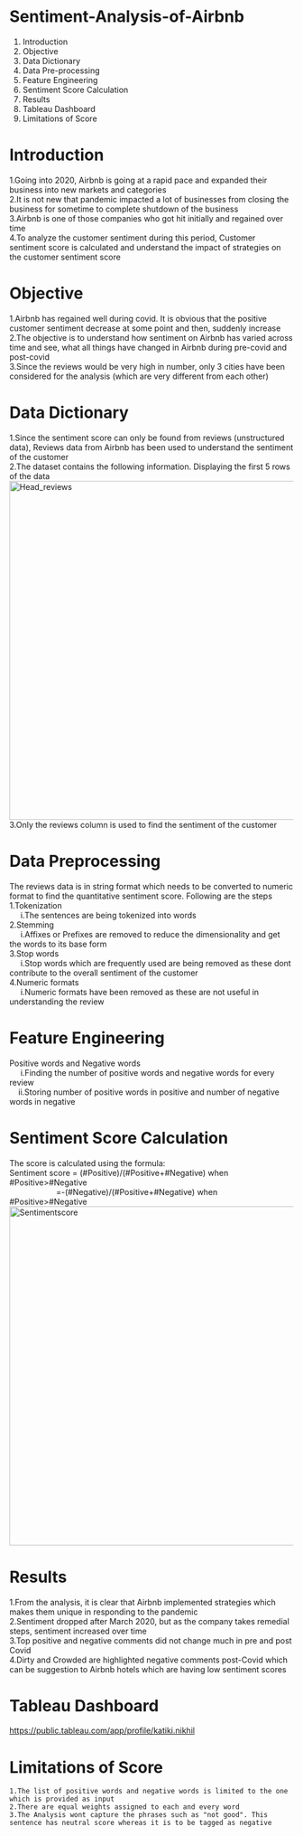 # Sentiment-Analysis-of-Airbnb
  1. Introduction
  2. Objective 
  3. Data Dictionary
  4. Data Pre-processing
  5. Feature Engineering 
  6. Sentiment Score Calculation
  8. Results
  9. Tableau Dashboard 
  10. Limitations of Score
# Introduction 
  1.Going into 2020, Airbnb is going at a rapid pace and expanded their business into new markets and categories <br>
  2.It is not new that pandemic impacted a lot of businesses from closing the business for sometime to complete shutdown of the business <br>
  3.Airbnb is one of those companies who got hit initially and regained over time <br>
  4.To analyze the customer sentiment during this period, Customer sentiment score is calculated and understand the impact of strategies on the customer sentiment score
# Objective 
  1.Airbnb has regained well during covid. It is obvious that the positive customer sentiment decrease at some point and then, suddenly increase <br>
  2.The objective is to understand how sentiment on Airbnb has varied across time and see, what all things have changed in Airbnb during pre-covid and post-covid <br> 
  3.Since the reviews would be very high in number, only 3 cities have been considered for the analysis (which are very different from each other) <br>
# Data Dictionary
  1.Since the sentiment score can only be found from reviews (unstructured data), Reviews data from Airbnb has been used to understand the sentiment of the customer <br>
  2.The dataset contains the following information. Displaying the first 5 rows of the data <br>
  <img width="600" alt="Head_reviews" src="https://user-images.githubusercontent.com/89437135/147394621-8317b028-9a39-41cc-90a8-982104396ada.png"> <br>
  3.Only the reviews column is used to find the sentiment of the customer <br>
# Data Preprocessing  
   The reviews data is in string format which needs to be converted to numeric format to find the quantitative sentiment score. Following are the steps <br> 
     1.Tokenization <br>
      &nbsp;&nbsp;&nbsp;&nbsp;    i.The sentences are being tokenized into words<br>
     2.Stemming<br>
       &nbsp;&nbsp;&nbsp;&nbsp;   i.Affixes or Prefixes are removed to reduce the dimensionality and get the words to its base form <br>
     3.Stop words<br>
       &nbsp;&nbsp;&nbsp;&nbsp;   i.Stop words which are frequently used are being removed as these dont contribute to the overall sentiment of the customer <br>
     4.Numeric formats <br>
        &nbsp;&nbsp;&nbsp;&nbsp;  i.Numeric formats have been removed as these are not useful in understanding the review <br>
# Feature Engineering 
   Positive words and Negative words <br>
         &nbsp;&nbsp;&nbsp;&nbsp; i.Finding the number of positive words and negative words for every review <br>
          &nbsp;&nbsp;&nbsp;&nbsp;ii.Storing number of positive words in positive and number of negative words in negative <br>
# Sentiment Score Calculation 
   The score is calculated using the formula: <br>
          Sentiment score = (#Positive)/(#Positive+#Negative) when #Positive>#Negative <br>
                        &nbsp;&nbsp;&nbsp;&nbsp;&nbsp;&nbsp;&nbsp;&nbsp;&nbsp;&nbsp;&nbsp;&nbsp;&nbsp;&nbsp;&nbsp;&nbsp;&nbsp;&nbsp;&nbsp;&nbsp;  =-(#Negative)/(#Positive+#Negative) when #Positive>#Negative<br>
                        <img width="600" alt="Sentimentscore" src="https://user-images.githubusercontent.com/89437135/147394661-cdb53265-33ad-4630-8bd2-ffe5524f7b81.png">
<br>
# Results 
  1.From the analysis, it is clear that Airbnb implemented strategies which makes them unique in responding to the pandemic <br>
  2.Sentiment dropped after March 2020, but as the company takes remedial steps, sentiment increased over time <br>
  3.Top positive and negative comments did not change much in pre and post Covid  <br>
  4.Dirty and Crowded are highlighted negative comments post-Covid which can be suggestion to Airbnb hotels which are having low sentiment scores <br>
# Tableau Dashboard 
https://public.tableau.com/app/profile/katiki.nikhil

  
# Limitations of Score 
    1.The list of positive words and negative words is limited to the one which is provided as input 
    2.There are equal weights assigned to each and every word 
    3.The Analysis wont capture the phrases such as "not good". This sentence has neutral score whereas it is to be tagged as negative 
  
